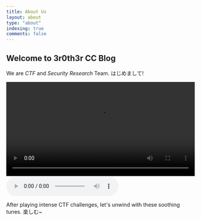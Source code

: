 ```yaml
---
title: About Us
layout: about
type: "about"
indexing: true
comments: false
---
```


## Welcome to 3r0th3r CC Blog

We are _CTF_ and _Security Research_ Team. はじめまして!

<video controls loop="loop" style="width: 100%;">
  <source src="/assets/videos/vid_2.mp4" type="video/mp4">
  Your browser does not support the video tag :((
</video>

<audio controls loop="loop">
  <source src="/assets/audio/web/audio_1.wav" type="audio/wav">
  Your browser does not support the audio element :(
</audio>

After playing intense CTF challenges, let's unwind with these soothing tunes. 楽しむ~

<meting-js server="netease" type="playlist" id="3204190542" order="random"></meting-js>
